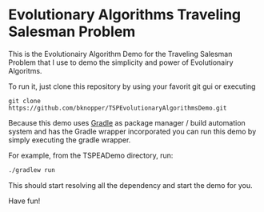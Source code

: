 Evolutionary Algorithms Traveling Salesman Problem
==========

This is the Evolutionairy Algorithm Demo for the Traveling Salesman Problem that I use to demo the simplicity and power of Evolutionairy Algoritms.

To run it, just clone this repository by using your favorit git gui or executing 

```
git clone https://github.com/bknopper/TSPEvolutionaryAlgorithmsDemo.git
```

Because this demo uses [Gradle](https://gradle.org/) as package manager / build automation system and has the Gradle wrapper incorporated you can run this demo by simply executing the gradle wrapper.

For example, from the TSPEADemo directory, run:

```bash
./gradlew run
```
This should start resolving all the dependency and start the demo for you.

Have fun!
